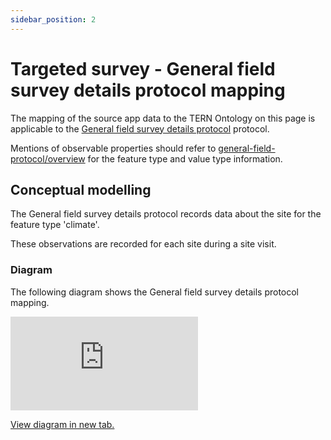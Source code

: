 ```yaml
---
sidebar_position: 2
---
```


# Targeted survey - General field survey details protocol mapping

The mapping of the source app data to the TERN Ontology on this page is applicable to the [General field survey details protocol](https://linked.data.gov.au/def/nrm/33544e85-741a-4646-ba32-c820486f0a33) protocol.

Mentions of observable properties should refer to [general-field-protocol/overview](/information-models/tern-ontology/dev-guide/dawe-protocol/targeted-survey/general-field-protocol/overview) for the feature type and value type information.

## Conceptual modelling

The General field survey details protocol records data about the site for the feature type 'climate'.

These observations are recorded for each site during a site visit.

### Diagram

The following diagram shows the General field survey details protocol mapping.

<iframe frameBorder="0" style={{width:"100%",height:"593px"}} src="https://viewer.diagrams.net/?tags=%7B%7D&highlight=0000ff&edit=https%3A%2F%2Fapp.diagrams.net%2F%23G1e7Wtip-yW2pQNelOaW6oDbmP9TI5l6A3&layers=1&nav=1&title=targeted-survey-general-field-example#Uhttps%3A%2F%2Fdrive.google.com%2Fuc%3Fid%3D1e7Wtip-yW2pQNelOaW6oDbmP9TI5l6A3%26export%3Ddownload"></iframe>

<a href="https://viewer.diagrams.net/?tags=%7B%7D&highlight=0000ff&edit=https%3A%2F%2Fapp.diagrams.net%2F%23G1e7Wtip-yW2pQNelOaW6oDbmP9TI5l6A3&layers=1&nav=1&title=targeted-survey-general-field-example#Uhttps%3A%2F%2Fdrive.google.com%2Fuc%3Fid%3D1e7Wtip-yW2pQNelOaW6oDbmP9TI5l6A3%26export%3Ddownload">View diagram in new tab.</a>
